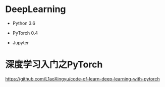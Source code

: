 # DeepLearning
- Python 3.6

- PyTorch 0.4

- Jupyter

  

# 深度学习入门之PyTorch

https://github.com/L1aoXingyu/code-of-learn-deep-learning-with-pytorch